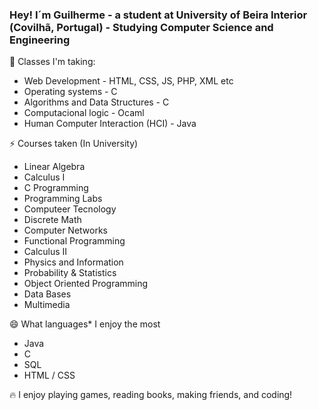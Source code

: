 ### Hey! I´m Guilherme - a student at University of Beira Interior (Covilhã, Portugal) - Studying Computer Science and Engineering

📓 Classes I'm taking:

- Web Development - HTML, CSS, JS, PHP, XML etc
- Operating systems - C
- Algorithms and Data Structures - C
- Computacional logic - Ocaml
- Human Computer Interaction (HCI)  - Java

⚡ Courses taken (In University)

- Linear Algebra
- Calculus I
- C Programming
- Programming Labs
- Computeer Tecnology
- Discrete Math
- Computer Networks
- Functional Programming
- Calculus II
- Physics and Information
- Probability & Statistics
- Object Oriented Programming
- Data Bases
- Multimedia

😄 What languages* I enjoy the most

- Java
- C
- SQL
- HTML / CSS

🔥 I enjoy playing games, reading books, making friends, and coding!


<!--
**GuilhermeTeixeira13/GuilhermeTeixeira13** is a ✨ _special_ ✨ repository because its `README.md` (this file) appears on your GitHub profile.

Here are some ideas to get you started:

- 🔭 I’m currently working on ...
- 🌱 I’m currently learning ...
- 👯 I’m looking to collaborate on ...
- 🤔 I’m looking for help with ...
- 💬 Ask me about ...
- 📫 How to reach me: ...
- 😄 Pronouns: ...
- ⚡ Fun fact: ...
-->
